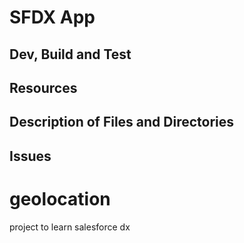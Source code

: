 # SFDX  App

## Dev, Build and Test


## Resources


## Description of Files and Directories


## Issues


# geolocation
project to learn salesforce dx
